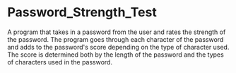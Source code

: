 # Password_Strength_Test
A program that takes in a password from the user and rates the strength of the password.
The program goes through each character of the password and adds to the password's score depending on the type of character used. The score is determined both by the length of the password and the types of characters used in the password.
